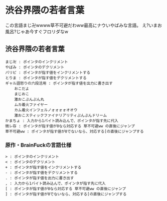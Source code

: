 # 渋谷界隈の若者言葉

この言語まじ卍wwww草不可避だわww最高にナウいやばみな言語。
え?いまお風呂?じゃあ今すぐフロリダなw

## 渋谷界隈の若者言葉
	まじ卍 : ポインタのインクリメント
	やばみ : ポインタのデクリメント
	パリピ : ポインタが指す値をインクリメントする
	とりま : ポインタが指す値をデクリメントする
	ギャル語怒りの六段活用 : ポインタが指す値を出力に書き出す
		おこだよ
		まじおこ
		激おこぷんぷん丸
		ムカ着火ファイヤー
		カム着火インフェルノォォォォオオウ
		激おこスティックファイナリアリティぷんぷんドリーム
	かまちょ : 入力から1バイト読み込んで、ポインタが指す先に代入
	微レ存 : ポインタが指す値が0なら対応する 草不可避ww の直後にジャンプ
	草不可避ww : ポインタが指す値が0でないなら、対応する[の直後にジャンプする

### 原作・BrainFuckの言語仕様
	> : ポインタのインクリメント
	< : ポインタのデクリメント
	+ : ポインタが指す値をインクリメントする
	- : ポインタが指す値をデクリメントする
	. : ポインタが指す値を出力に書き出す
	, : 入力から1バイト読み込んで、ポインタが指す先に代入
	[ : ポインタが指す値が0なら対応する 草不可避ww の直後にジャンプ
	] : ポインタが指す値が0でないなら、対応する[の直後にジャンプする
